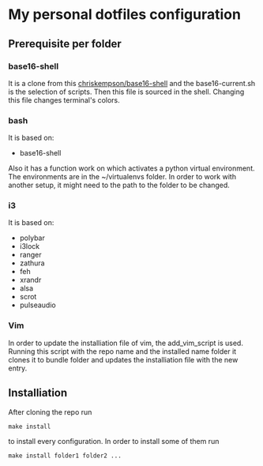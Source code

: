 # My personal dotfiles configuration

## Prerequisite per folder

### base16-shell

It is a clone from this [chriskempson/base16-shell](https://github.com/chriskempson/base16-shell)
and the base16-current.sh is the selection of scripts. Then this file is sourced in the
shell. Changing this file changes terminal's colors.

### bash

It is based on:
* base16-shell

Also it has a function work on which activates a python virtual environment. 
The environments are in the ~/virtualenvs folder. In order to work with another
setup, it might need to the path to the folder to be changed.

### i3

It is based on:
* polybar
* i3lock
* ranger
* zathura
* feh
* xrandr
* alsa
* scrot
* pulseaudio

### Vim

In order to update the installiation file of vim, the add_vim_script is used. Running
this script with the repo name and the installed name folder it clones it to 
bundle folder and updates the installiation file with the new entry.

## Installiation

After cloning the repo run
```
make install
```
to install every configuration.
In order to install some of them run
```
make install folder1 folder2 ...
```
